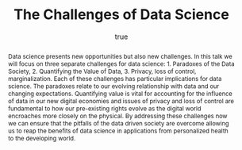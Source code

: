 ---
abstract: 'Data science presents new opportunities but also new challenges. In this
  talk we will focus on three separate challenges for data science: 1. Paradoxes of
  the Data Society, 2. Quantifying the Value of Data, 3. Privacy, loss of control,
  marginalization. Each of these challenges has particular implications for data science.
  The paradoxes relate to our evolving relationship with data and our changing expectations.
  Quantifying value is vital for accounting for the influence of data in our new digital
  economies and issues of privacy and loss of control are fundamental to how our pre-existing
  rights evolve as the digital world encroaches more closely on the physical. By addressing
  these challenges now we can ensure that the pitfalls of the data driven society
  are overcome allowing us to reap the benefits of data science in applications from
  personalized health to the developing world.'
author:
- family: Lawrence
  given: Neil D.
  gscholar: r3SJcvoAAAAJ
  institute: University of Sheffield
  twitter: lawrennd
  url: http://inverseprobability.com
categories:
- Lawrence-enbis16
day: '14'
errata: []
extras: []
key: Lawrence-enbis16
layout: talk
month: 9
published: 2016-09-14
reveal: 2016-09-14-data-science-challenges.slides.html
reveal-md: 2016-09-14-data-science-challenges.md
section: pre
title: The Challenges of Data Science
venue: European Network for Business and Industrial Statistics (ENBIS) 2016, Sheffield
year: '2016'
---